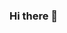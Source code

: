 ### Hi there 👋

<!--
**AkinniranyeRacheal/AkinniranyeRacheal** is a ✨ _special_ ✨ repository because its `README.md` (this file) appears on your GitHub profile.

Here are some ideas to get you started:

- 🔭 I’m currently working on content creation, social media management and community moderation
- 🌱 I’m currently learning Digital marketing
- 👯 I’m looking to collaborate on coding
- 🤔 I’m looking for help with community management and content marketing.
- 💬 Ask me about Human relation
- 📫 How to reach me: rachealoyindamola2@gmail.com



